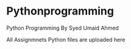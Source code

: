 # Pythonprogramming
Python Programming By Syed Umaid Ahmed

All Assignmnets Python files are uploaded here 

